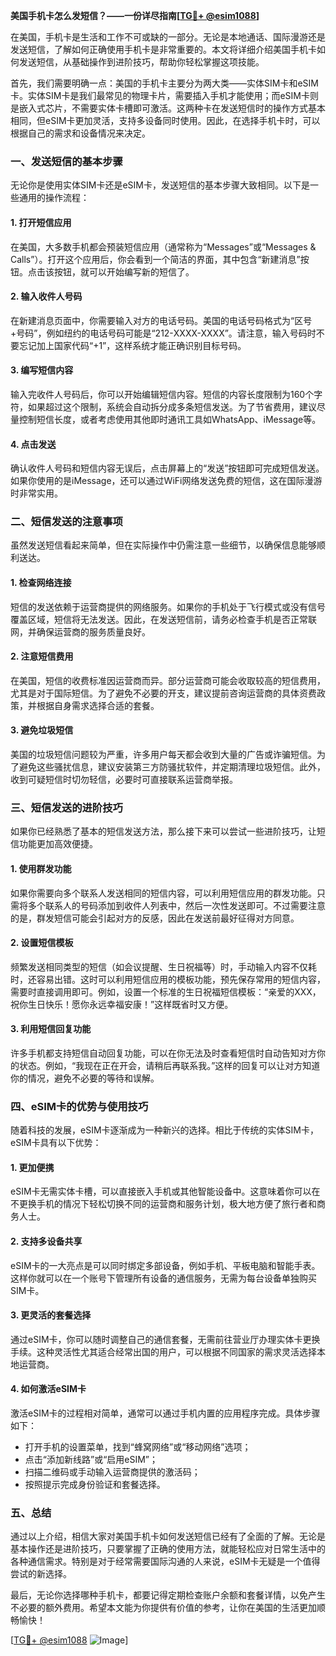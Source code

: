 **美国手机卡怎么发短信？——一份详尽指南[[TG💪+ @esim1088](https://t.me/s/esim1088)]**

在美国，手机卡是生活和工作不可或缺的一部分。无论是本地通话、国际漫游还是发送短信，了解如何正确使用手机卡是非常重要的。本文将详细介绍美国手机卡如何发送短信，从基础操作到进阶技巧，帮助你轻松掌握这项技能。

首先，我们需要明确一点：美国的手机卡主要分为两大类——实体SIM卡和eSIM卡。实体SIM卡是我们最常见的物理卡片，需要插入手机才能使用；而eSIM卡则是嵌入式芯片，不需要实体卡槽即可激活。这两种卡在发送短信时的操作方式基本相同，但eSIM卡更加灵活，支持多设备同时使用。因此，在选择手机卡时，可以根据自己的需求和设备情况来决定。

### **一、发送短信的基本步骤**

无论你是使用实体SIM卡还是eSIM卡，发送短信的基本步骤大致相同。以下是一些通用的操作流程：

#### **1. 打开短信应用**
在美国，大多数手机都会预装短信应用（通常称为“Messages”或“Messages & Calls”）。打开这个应用后，你会看到一个简洁的界面，其中包含“新建消息”按钮。点击该按钮，就可以开始编写新的短信了。

#### **2. 输入收件人号码**
在新建消息页面中，你需要输入对方的电话号码。美国的电话号码格式为“区号+号码”，例如纽约的电话号码可能是“212-XXXX-XXXX”。请注意，输入号码时不要忘记加上国家代码“+1”，这样系统才能正确识别目标号码。

#### **3. 编写短信内容**
输入完收件人号码后，你可以开始编辑短信内容。短信的内容长度限制为160个字符，如果超过这个限制，系统会自动拆分成多条短信发送。为了节省费用，建议尽量控制短信长度，或者考虑使用其他即时通讯工具如WhatsApp、iMessage等。

#### **4. 点击发送**
确认收件人号码和短信内容无误后，点击屏幕上的“发送”按钮即可完成短信发送。如果你使用的是iMessage，还可以通过WiFi网络发送免费的短信，这在国际漫游时非常实用。

### **二、短信发送的注意事项**

虽然发送短信看起来简单，但在实际操作中仍需注意一些细节，以确保信息能够顺利送达。

#### **1. 检查网络连接**
短信的发送依赖于运营商提供的网络服务。如果你的手机处于飞行模式或没有信号覆盖区域，短信将无法发送。因此，在发送短信前，请务必检查手机是否正常联网，并确保运营商的服务质量良好。

#### **2. 注意短信费用**
在美国，短信的收费标准因运营商而异。部分运营商可能会收取较高的短信费用，尤其是对于国际短信。为了避免不必要的开支，建议提前咨询运营商的具体资费政策，并根据自身需求选择合适的套餐。

#### **3. 避免垃圾短信**
美国的垃圾短信问题较为严重，许多用户每天都会收到大量的广告或诈骗短信。为了避免这些骚扰信息，建议安装第三方防骚扰软件，并定期清理垃圾短信。此外，收到可疑短信时切勿轻信，必要时可直接联系运营商举报。

### **三、短信发送的进阶技巧**

如果你已经熟悉了基本的短信发送方法，那么接下来可以尝试一些进阶技巧，让短信功能更加高效便捷。

#### **1. 使用群发功能**
如果你需要向多个联系人发送相同的短信内容，可以利用短信应用的群发功能。只需将多个联系人的号码添加到收件人列表中，然后一次性发送即可。不过需要注意的是，群发短信可能会引起对方的反感，因此在发送前最好征得对方同意。

#### **2. 设置短信模板**
频繁发送相同类型的短信（如会议提醒、生日祝福等）时，手动输入内容不仅耗时，还容易出错。这时可以利用短信应用的模板功能，预先保存常用的短信内容，需要时直接调用即可。例如，设置一个标准的生日祝福短信模板：“亲爱的XXX，祝你生日快乐！愿你永远幸福安康！”这样既省时又方便。

#### **3. 利用短信回复功能**
许多手机都支持短信自动回复功能，可以在你无法及时查看短信时自动告知对方你的状态。例如，“我现在正在开会，请稍后再联系我。”这样的回复可以让对方知道你的情况，避免不必要的等待和误解。

### **四、eSIM卡的优势与使用技巧**

随着科技的发展，eSIM卡逐渐成为一种新兴的选择。相比于传统的实体SIM卡，eSIM卡具有以下优势：

#### **1. 更加便携**
eSIM卡无需实体卡槽，可以直接嵌入手机或其他智能设备中。这意味着你可以在不更换手机的情况下轻松切换不同的运营商和服务计划，极大地方便了旅行者和商务人士。

#### **2. 支持多设备共享**
eSIM卡的一大亮点是可以同时绑定多部设备，例如手机、平板电脑和智能手表。这样你就可以在一个账号下管理所有设备的通信服务，无需为每台设备单独购买SIM卡。

#### **3. 更灵活的套餐选择**
通过eSIM卡，你可以随时调整自己的通信套餐，无需前往营业厅办理实体卡更换手续。这种灵活性尤其适合经常出国的用户，可以根据不同国家的需求灵活选择本地运营商。

#### **4. 如何激活eSIM卡**
激活eSIM卡的过程相对简单，通常可以通过手机内置的应用程序完成。具体步骤如下：
- 打开手机的设置菜单，找到“蜂窝网络”或“移动网络”选项；
- 点击“添加新线路”或“启用eSIM”；
- 扫描二维码或手动输入运营商提供的激活码；
- 按照提示完成身份验证和套餐选择。

### **五、总结**

通过以上介绍，相信大家对美国手机卡如何发送短信已经有了全面的了解。无论是基本操作还是进阶技巧，只要掌握了正确的使用方法，就能轻松应对日常生活中的各种通信需求。特别是对于经常需要国际沟通的人来说，eSIM卡无疑是一个值得尝试的新选择。

最后，无论你选择哪种手机卡，都要记得定期检查账户余额和套餐详情，以免产生不必要的额外费用。希望本文能为你提供有价值的参考，让你在美国的生活更加顺畅愉快！

[[TG💪+ @esim1088](https://t.me/s/esim1088) ![Image](https://i.postimg.cc/4NQfJmqS/Snipaste-2025-05-13-00-14-12.png)]